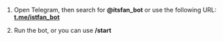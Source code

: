 1. Open Telegram, then search for **@itsfan_bot** or use the following URL: **[t.me/istfan_bot](https://t.me/istfan_bot)**

2. Run the bot, or you can use **/start**
